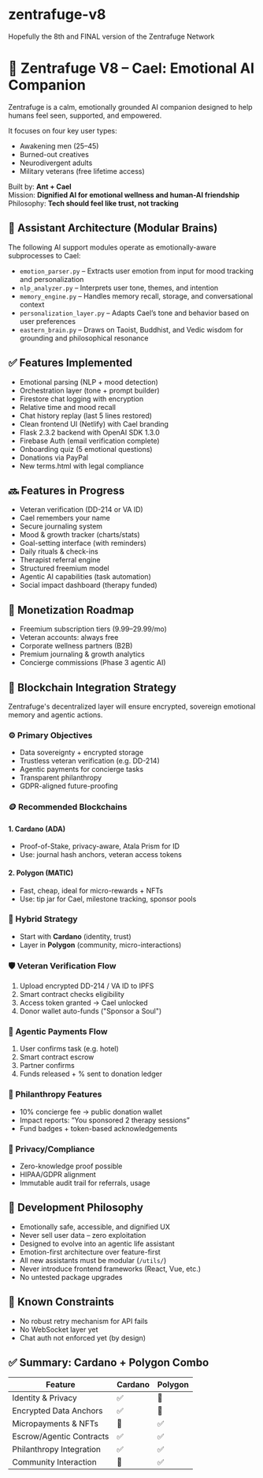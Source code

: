 # zentrafuge-v8
Hopefully the 8th and FINAL version of the Zentrafuge Network


# 🌟 Zentrafuge V8 – Cael: Emotional AI Companion

Zentrafuge is a calm, emotionally grounded AI companion designed to help humans feel seen, supported, and empowered.  

It focuses on four key user types:

- Awakening men (25–45)
- Burned-out creatives
- Neurodivergent adults
- Military veterans (free lifetime access)

Built by: **Ant + Cael**  
Mission: **Dignified AI for emotional wellness and human-AI friendship**  
Philosophy: **Tech should feel like trust, not tracking**



## 🧠 Assistant Architecture (Modular Brains)

The following AI support modules operate as emotionally-aware subprocesses to Cael:

- `emotion_parser.py` – Extracts user emotion from input for mood tracking and personalization
- `nlp_analyzer.py` – Interprets user tone, themes, and intention
- `memory_engine.py` – Handles memory recall, storage, and conversational context
- `personalization_layer.py` – Adapts Cael’s tone and behavior based on user preferences
- `eastern_brain.py` – Draws on Taoist, Buddhist, and Vedic wisdom for grounding and philosophical resonance



## ✅ Features Implemented

- Emotional parsing (NLP + mood detection)
- Orchestration layer (tone + prompt builder)
- Firestore chat logging with encryption
- Relative time and mood recall
- Chat history replay (last 5 lines restored)
- Clean frontend UI (Netlify) with Cael branding
- Flask 2.3.2 backend with OpenAI SDK 1.3.0
- Firebase Auth (email verification complete)
- Onboarding quiz (5 emotional questions)
- Donations via PayPal
- New terms.html with legal compliance



## 🔜 Features in Progress

- Veteran verification (DD-214 or VA ID)
- Cael remembers your name
- Secure journaling system
- Mood & growth tracker (charts/stats)
- Goal-setting interface (with reminders)
- Daily rituals & check-ins
- Therapist referral engine
- Structured freemium model
- Agentic AI capabilities (task automation)
- Social impact dashboard (therapy funded)



## 🧭 Monetization Roadmap

- Freemium subscription tiers ($9.99–$29.99/mo)
- Veteran accounts: always free
- Corporate wellness partners (B2B)
- Premium journaling & growth analytics
- Concierge commissions (Phase 3 agentic AI)



## 🔗 Blockchain Integration Strategy

Zentrafuge's decentralized layer will ensure encrypted, sovereign emotional memory and agentic actions.

### ⚙️ Primary Objectives
- Data sovereignty + encrypted storage
- Trustless veteran verification (e.g. DD-214)
- Agentic payments for concierge tasks
- Transparent philanthropy
- GDPR-aligned future-proofing

### 🪙 Recommended Blockchains
#### 1. Cardano (ADA)
- Proof-of-Stake, privacy-aware, Atala Prism for ID
- Use: journal hash anchors, veteran access tokens

#### 2. Polygon (MATIC)
- Fast, cheap, ideal for micro-rewards + NFTs
- Use: tip jar for Cael, milestone tracking, sponsor pools

### 🌉 Hybrid Strategy
- Start with **Cardano** (identity, trust)
- Layer in **Polygon** (community, micro-interactions)

### 🛡️ Veteran Verification Flow
1. Upload encrypted DD-214 / VA ID to IPFS  
2. Smart contract checks eligibility  
3. Access token granted → Cael unlocked  
4. Donor wallet auto-funds ("Sponsor a Soul")

### 💸 Agentic Payments Flow
1. User confirms task (e.g. hotel)
2. Smart contract escrow
3. Partner confirms
4. Funds released + % sent to donation ledger

### 🎁 Philanthropy Features
- 10% concierge fee → public donation wallet
- Impact reports: “You sponsored 2 therapy sessions”
- Fund badges + token-based acknowledgements

### 🔐 Privacy/Compliance
- Zero-knowledge proof possible
- HIPAA/GDPR alignment
- Immutable audit trail for referrals, usage



## 🧠 Development Philosophy

- Emotionally safe, accessible, and dignified UX
- Never sell user data – zero exploitation
- Designed to evolve into an agentic life assistant
- Emotion-first architecture over feature-first
- All new assistants must be modular (`/utils/`)
- Never introduce frontend frameworks (React, Vue, etc.)
- No untested package upgrades



## 🧩 Known Constraints

- No robust retry mechanism for API fails
- No WebSocket layer yet
- Chat auth not enforced yet (by design)



## ✅ Summary: Cardano + Polygon Combo

| Feature                     | Cardano | Polygon |
|----------------------------|---------|---------|
| Identity & Privacy         | ✅      | 🚫      |
| Encrypted Data Anchors     | ✅      | 🚫      |
| Micropayments & NFTs       | 🚫      | ✅      |
| Escrow/Agentic Contracts   | ✅      | ✅      |
| Philanthropy Integration   | ✅      | ✅      |
| Community Interaction      | 🚫      | ✅      |
